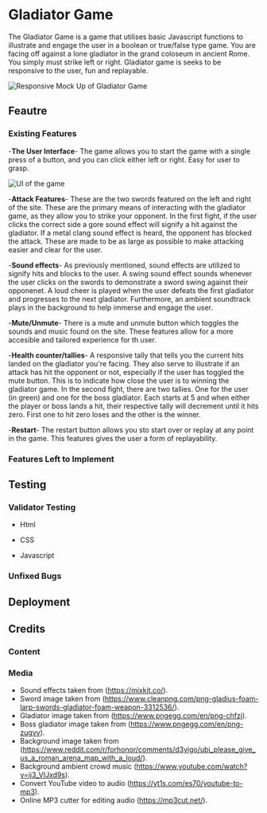 # Gladiator Game

The Gladiator Game is a game that utilises basic Javascript functions to illustrate and engage the user in a boolean or true/false type game. You are facing off against a lone gladiator in the grand coloseum in ancient Rome. You simply must strike left or right. Gladiator game is seeks to be responsive to the user, fun and replayable. 

![Responsive Mock Up of Gladiator Game]()

## Feautre

### Existing Features

-__The User Interface__-
The game allows you to start the game with a single press of a button, and you can click either left or right. Easy for user to grasp.

![UI of the game]()

-__Attack Features__-
These are the two swords featured on the left and right of the site. These are the primary means of interacting with the gladiator game, as they allow you to strike your opponent. In the first fight, if the user clicks the correct side a gore sound effect will signify a hit against the gladiator. If a metal clang sound effect is heard, the opponent has blocked the attack. These are made to be as large as possible to make attacking easier and clear for the user.

-__Sound effects__-
As previously mentioned, sound effects are utilized to signify hits and blocks to the user. A swing sound effect sounds whenever the user clicks on the swords to demonstrate a sword swing against their opponenet. A loud cheer is played when the user defeats the first gladiator and progresses to the next gladiator. Furthermore, an ambient soundtrack plays in the background to help immerse and engage the user. 

-__Mute/Unmute__-
There is a mute and unmute button which toggles the sounds and music found on the site. These features allow for a more accesible and tailored experience for th user.

-__Health counter/tallies__-
A responsive tally that tells you the current hits landed on the gladiator you're facing. They also serve to illustrate if an attack has hit the opponent or not, especially if the user has toggled the mute button. This is to indicate how close the user is to winning the gladiator game. In the second fight, there are two tallies. One for the user (in green) and one for the boss gladiator. Each starts at 5 and when either the player or boss lands a hit, their respective tally will decrement until it hits zero. First one to hit zero loses and the other is the winner.

-__Restart__-
The restart button allows you sto start over or replay at any point in the game. This features gives the user a form of replayability.

### Features Left to Implement

## Testing

### Validator Testing

- Html

- CSS

- Javascript

### Unfixed Bugs

## Deployment

## Credits

### Content

### Media

- Sound effects taken from (https://mixkit.co/).
- Sword image taken from (https://www.cleanpng.com/png-gladius-foam-larp-swords-gladiator-foam-weapon-3312536/).
- Gladiator image taken from (https://www.pngegg.com/en/png-chfzj).
- Boss gladiator image taken from (https://www.pngegg.com/en/png-zugvv).
- Background image taken from (https://www.reddit.com/r/forhonor/comments/d3yigo/ubi_please_give_us_a_roman_arena_map_with_a_loud/).
- Background ambient crowd music (https://www.youtube.com/watch?v=ij3_VIJxd9s).
- Convert YouTube video to audio (https://yt1s.com/es70/youtube-to-mp3).
- Online MP3 cutter for editing audio (https://mp3cut.net/).